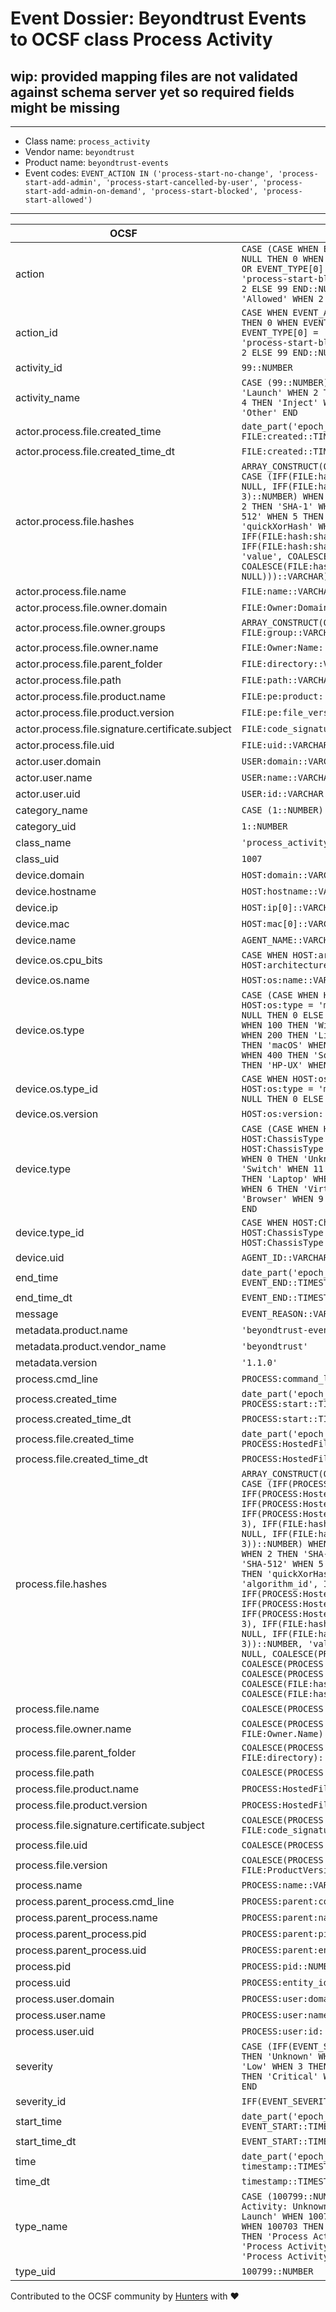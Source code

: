# Event Dossier: Beyondtrust Events to OCSF class Process Activity

## wip: provided mapping files are not validated against schema server yet so required fields might be missing
---
* Class name: `process_activity`
* Vendor name: `beyondtrust`
* Product name: `beyondtrust-events`
* Event codes: `EVENT_ACTION IN ('process-start-no-change', 'process-start-add-admin', 'process-start-cancelled-by-user', 'process-start-add-admin-on-demand', 'process-start-blocked', 'process-start-allowed')`
---

| OCSF | RAW |
| --- | --- |
| action | ```CASE (CASE WHEN EVENT_ACTION is NULL AND EVENT_TYPE is NULL THEN 0 WHEN EVENT_ACTION = 'process-start-allowed' OR EVENT_TYPE[0] = 'allowed' THEN 1 WHEN EVENT_ACTION = 'process-start-blocked' OR EVENT_TYPE[0] = 'denied' THEN 2 ELSE 99 END::NUMBER) WHEN 0 THEN 'Unknown' WHEN 1 THEN 'Allowed' WHEN 2 THEN 'Denied' WHEN 99 THEN 'Other' END``` |
| action_id | ```CASE WHEN EVENT_ACTION is NULL AND EVENT_TYPE is NULL THEN 0 WHEN EVENT_ACTION = 'process-start-allowed' OR EVENT_TYPE[0] = 'allowed' THEN 1 WHEN EVENT_ACTION = 'process-start-blocked' OR EVENT_TYPE[0] = 'denied' THEN 2 ELSE 99 END::NUMBER``` |
| activity_id | ```99::NUMBER``` |
| activity_name | ```CASE (99::NUMBER) WHEN 0 THEN 'Unknown' WHEN 1 THEN 'Launch' WHEN 2 THEN 'Terminate' WHEN 3 THEN 'Open' WHEN 4 THEN 'Inject' WHEN 5 THEN 'Set User ID' WHEN 99 THEN 'Other' END``` |
| actor.process.file.created_time | ```date_part('epoch_milliseconds', FILE:created::TIMESTAMP_LTZ)``` |
| actor.process.file.created_time_dt | ```FILE:created::TIMESTAMP_LTZ``` |
| actor.process.file.hashes | ```ARRAY_CONSTRUCT(OBJECT_CONSTRUCT_KEEP_NULL('algorithm', CASE (IFF(FILE:hash:sha256 is NULL, IFF(FILE:hash:md5 is NULL, IFF(FILE:hash:sha1 is NULL, 0, 2), 1) , 3)::NUMBER) WHEN 0 THEN 'Unknown' WHEN 1 THEN 'MD5' WHEN 2 THEN 'SHA-1' WHEN 3 THEN 'SHA-256' WHEN 4 THEN 'SHA-512' WHEN 5 THEN 'CTPH' WHEN 6 THEN 'TLSH' WHEN 7 THEN 'quickXorHash' WHEN 99 THEN 'Other' END, 'algorithm_id', IFF(FILE:hash:sha256 is NULL, IFF(FILE:hash:md5 is NULL, IFF(FILE:hash:sha1 is NULL, 0, 2), 1) , 3)::NUMBER, 'value', COALESCE(FILE:hash:sha256, COALESCE(FILE:hash:md5, COALESCE(FILE:hash:sha1, NULL)))::VARCHAR))``` |
| actor.process.file.name | ```FILE:name::VARCHAR``` |
| actor.process.file.owner.domain | ```FILE:Owner:DomainName::VARCHAR``` |
| actor.process.file.owner.groups | ```ARRAY_CONSTRUCT(OBJECT_CONSTRUCT_KEEP_NULL('name', FILE:group::VARCHAR, 'uid', FILE:gid::VARCHAR))``` |
| actor.process.file.owner.name | ```FILE:Owner:Name::VARCHAR``` |
| actor.process.file.parent_folder | ```FILE:directory::VARCHAR``` |
| actor.process.file.path | ```FILE:path::VARCHAR``` |
| actor.process.file.product.name | ```FILE:pe:product::VARCHAR``` |
| actor.process.file.product.version | ```FILE:pe:file_version::VARCHAR``` |
| actor.process.file.signature.certificate.subject | ```FILE:code_signature:subject_name::VARCHAR``` |
| actor.process.file.uid | ```FILE:uid::VARCHAR``` |
| actor.user.domain | ```USER:domain::VARCHAR``` |
| actor.user.name | ```USER:name::VARCHAR``` |
| actor.user.uid | ```USER:id::VARCHAR``` |
| category_name | ```CASE (1::NUMBER) WHEN 1 THEN 'System Activity' END``` |
| category_uid | ```1::NUMBER``` |
| class_name | ```'process_activity'``` |
| class_uid | ```1007``` |
| device.domain | ```HOST:domain::VARCHAR``` |
| device.hostname | ```HOST:hostname::VARCHAR``` |
| device.ip | ```HOST:ip[0]::VARCHAR``` |
| device.mac | ```HOST:mac[0]::VARCHAR``` |
| device.name | ```AGENT_NAME::VARCHAR``` |
| device.os.cpu_bits | ```CASE WHEN HOST:architecture = 'x64' THEN 64 WHEN HOST:architecture = 'x32' THEN 32 ELSE NULL END::NUMBER``` |
| device.os.name | ```HOST:os:name::VARCHAR``` |
| device.os.type | ```CASE (CASE WHEN HOST:os:type = 'windows' THEN 100 WHEN HOST:os:type = 'macos' THEN 300 WHEN HOST:os:type is NULL THEN 0 ELSE 99 END::NUMBER) WHEN 0 THEN 'Unknown' WHEN 100 THEN 'Windows' WHEN 101 THEN 'Windows Mobile' WHEN 200 THEN 'Linux' WHEN 201 THEN 'Android' WHEN 300 THEN 'macOS' WHEN 301 THEN 'iOS' WHEN 302 THEN 'iPadOS' WHEN 400 THEN 'Solaris' WHEN 401 THEN 'AIX' WHEN 402 THEN 'HP-UX' WHEN 99 THEN 'Other' END``` |
| device.os.type_id | ```CASE WHEN HOST:os:type = 'windows' THEN 100 WHEN HOST:os:type = 'macos' THEN 300 WHEN HOST:os:type is NULL THEN 0 ELSE 99 END::NUMBER``` |
| device.os.version | ```HOST:os:version::VARCHAR``` |
| device.type | ```CASE (CASE WHEN HOST:ChassisType = 'Laptop' THEN 3 WHEN HOST:ChassisType = 'Desktop' THEN 2 WHEN HOST:ChassisType is NULL THEN 0 ELSE 99 END::NUMBER) WHEN 0 THEN 'Unknown' WHEN 1 THEN 'Server' WHEN 10 THEN 'Switch' WHEN 11 THEN 'Hub' WHEN 2 THEN 'Desktop' WHEN 3 THEN 'Laptop' WHEN 4 THEN 'Tablet' WHEN 5 THEN 'Mobile' WHEN 6 THEN 'Virtual' WHEN 7 THEN 'IOT' WHEN 8 THEN 'Browser' WHEN 9 THEN 'Firewall' WHEN 99 THEN 'Other' END``` |
| device.type_id | ```CASE WHEN HOST:ChassisType = 'Laptop' THEN 3 WHEN HOST:ChassisType = 'Desktop' THEN 2 WHEN HOST:ChassisType is NULL THEN 0 ELSE 99 END::NUMBER``` |
| device.uid | ```AGENT_ID::VARCHAR``` |
| end_time | ```date_part('epoch_milliseconds', EVENT_END::TIMESTAMP_LTZ)``` |
| end_time_dt | ```EVENT_END::TIMESTAMP_LTZ``` |
| message | ```EVENT_REASON::VARCHAR``` |
| metadata.product.name | ```'beyondtrust-events'``` |
| metadata.product.vendor_name | ```'beyondtrust'``` |
| metadata.version | ```'1.1.0'``` |
| process.cmd_line | ```PROCESS:command_line::VARCHAR``` |
| process.created_time | ```date_part('epoch_milliseconds', PROCESS:start::TIMESTAMP_LTZ)``` |
| process.created_time_dt | ```PROCESS:start::TIMESTAMP_LTZ``` |
| process.file.created_time | ```date_part('epoch_milliseconds', PROCESS:HostedFile:created::TIMESTAMP_LTZ)``` |
| process.file.created_time_dt | ```PROCESS:HostedFile:created::TIMESTAMP_LTZ``` |
| process.file.hashes | ```ARRAY_CONSTRUCT(OBJECT_CONSTRUCT_KEEP_NULL('algorithm', CASE (IFF(PROCESS:HostedFile:hash IS NOT NULL, IFF(PROCESS:HostedFile:hash:sha256 is NULL, IFF(PROCESS:HostedFile:hash:md5 is NULL, IFF(PROCESS:HostedFile:hash:sha1 is NULL, 0, 2), 1) , 3), IFF(FILE:hash:sha256 is NULL, IFF(FILE:hash:md5 is NULL, IFF(FILE:hash:sha1 is NULL, 0, 2), 1) , 3))::NUMBER) WHEN 0 THEN 'Unknown' WHEN 1 THEN 'MD5' WHEN 2 THEN 'SHA-1' WHEN 3 THEN 'SHA-256' WHEN 4 THEN 'SHA-512' WHEN 5 THEN 'CTPH' WHEN 6 THEN 'TLSH' WHEN 7 THEN 'quickXorHash' WHEN 99 THEN 'Other' END, 'algorithm_id', IFF(PROCESS:HostedFile:hash IS NOT NULL, IFF(PROCESS:HostedFile:hash:sha256 is NULL, IFF(PROCESS:HostedFile:hash:md5 is NULL, IFF(PROCESS:HostedFile:hash:sha1 is NULL, 0, 2), 1) , 3), IFF(FILE:hash:sha256 is NULL, IFF(FILE:hash:md5 is NULL, IFF(FILE:hash:sha1 is NULL, 0, 2), 1) , 3))::NUMBER, 'value', IFF(PROCESS:HostedFile:hash IS NOT NULL, COALESCE(PROCESS:HostedFile:hash:sha256, COALESCE(PROCESS:HostedFile:hash:md5, COALESCE(PROCESS:HostedFile:hash:sha1, NULL))), COALESCE(FILE:hash:sha256, COALESCE(FILE:hash:md5, COALESCE(FILE:hash:sha1, NULL))))::VARCHAR))``` |
| process.file.name | ```COALESCE(PROCESS:HostedFile:name, FILE:name)::VARCHAR``` |
| process.file.owner.name | ```COALESCE(PROCESS:HostedFile:owner, FILE:Owner.Name)::VARCHAR``` |
| process.file.parent_folder | ```COALESCE(PROCESS:HostedFile:directory, FILE:directory)::VARCHAR``` |
| process.file.path | ```COALESCE(PROCESS:HostedFile:path, FILE:path)::VARCHAR``` |
| process.file.product.name | ```PROCESS:HostedFile:pe:product::VARCHAR``` |
| process.file.product.version | ```PROCESS:HostedFile:pe:file_version::VARCHAR``` |
| process.file.signature.certificate.subject | ```COALESCE(PROCESS:HostedFile:code_signature:subject_name, FILE:code_signature:subject_name)::VARCHAR``` |
| process.file.uid | ```COALESCE(PROCESS:HostedFile:uid, FILE:uid)::VARCHAR``` |
| process.file.version | ```COALESCE(PROCESS:HostedFile:ProductVersion, FILE:ProductVersion)::VARCHAR``` |
| process.name | ```PROCESS:name::VARCHAR``` |
| process.parent_process.cmd_line | ```PROCESS:parent:command_line::VARCHAR``` |
| process.parent_process.name | ```PROCESS:parent:name::VARCHAR``` |
| process.parent_process.pid | ```PROCESS:parent:pid::NUMBER``` |
| process.parent_process.uid | ```PROCESS:parent:entity_id::VARCHAR``` |
| process.pid | ```PROCESS:pid::NUMBER``` |
| process.uid | ```PROCESS:entity_id::VARCHAR``` |
| process.user.domain | ```PROCESS:user:domain::VARCHAR``` |
| process.user.name | ```PROCESS:user:name::VARCHAR``` |
| process.user.uid | ```PROCESS:user:id::VARCHAR``` |
| severity | ```CASE (IFF(EVENT_SEVERITY is NULL, 0, 99)::NUMBER) WHEN 0 THEN 'Unknown' WHEN 1 THEN 'Informational' WHEN 2 THEN 'Low' WHEN 3 THEN 'Medium' WHEN 4 THEN 'High' WHEN 5 THEN 'Critical' WHEN 6 THEN 'Fatal' WHEN 99 THEN 'Other' END``` |
| severity_id | ```IFF(EVENT_SEVERITY is NULL, 0, 99)::NUMBER``` |
| start_time | ```date_part('epoch_milliseconds', EVENT_START::TIMESTAMP_LTZ)``` |
| start_time_dt | ```EVENT_START::TIMESTAMP_LTZ``` |
| time | ```date_part('epoch_milliseconds', timestamp::TIMESTAMP_LTZ)``` |
| time_dt | ```timestamp::TIMESTAMP_LTZ``` |
| type_name | ```CASE (100799::NUMBER) WHEN 100700 THEN 'Process Activity: Unknown' WHEN 100701 THEN 'Process Activity: Launch' WHEN 100702 THEN 'Process Activity: Terminate' WHEN 100703 THEN 'Process Activity: Open' WHEN 100704 THEN 'Process Activity: Inject' WHEN 100705 THEN 'Process Activity: Set User ID' WHEN 100799 THEN 'Process Activity: Other' END``` |
| type_uid | ```100799::NUMBER``` |

Contributed to the OCSF community by [Hunters](https://www.hunters.security/) with ❤

